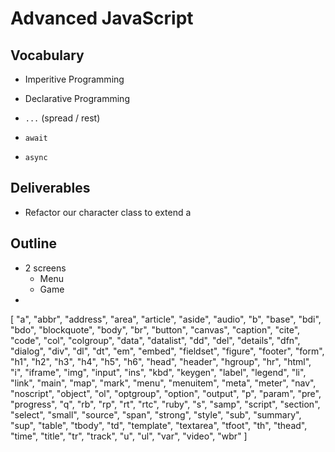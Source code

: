 # Advanced JavaScript

## Vocabulary

- Imperitive Programming

- Declarative Programming

- `...` (spread / rest)

- `await`

- `async`


## Deliverables

* Refactor our character class to extend a 

## Outline

* 2 screens
  * Menu
  * Game
* 

[
  "a",
  "abbr",
  "address",
  "area",
  "article",
  "aside",
  "audio",
  "b",
  "base",
  "bdi",
  "bdo",
  "blockquote",
  "body",
  "br",
  "button",
  "canvas",
  "caption",
  "cite",
  "code",
  "col",
  "colgroup",
  "data",
  "datalist",
  "dd",
  "del",
  "details",
  "dfn",
  "dialog",
  "div",
  "dl",
  "dt",
  "em",
  "embed",
  "fieldset",
  "figure",
  "footer",
  "form",
  "h1",
  "h2",
  "h3",
  "h4",
  "h5",
  "h6",
  "head",
  "header",
  "hgroup",
  "hr",
  "html",
  "i",
  "iframe",
  "img",
  "input",
  "ins",
  "kbd",
  "keygen",
  "label",
  "legend",
  "li",
  "link",
  "main",
  "map",
  "mark",
  "menu",
  "menuitem",
  "meta",
  "meter",
  "nav",
  "noscript",
  "object",
  "ol",
  "optgroup",
  "option",
  "output",
  "p",
  "param",
  "pre",
  "progress",
  "q",
  "rb",
  "rp",
  "rt",
  "rtc",
  "ruby",
  "s",
  "samp",
  "script",
  "section",
  "select",
  "small",
  "source",
  "span",
  "strong",
  "style",
  "sub",
  "summary",
  "sup",
  "table",
  "tbody",
  "td",
  "template",
  "textarea",
  "tfoot",
  "th",
  "thead",
  "time",
  "title",
  "tr",
  "track",
  "u",
  "ul",
  "var",
  "video",
  "wbr"
]